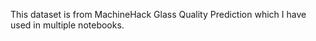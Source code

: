 This dataset is from MachineHack Glass Quality Prediction which I have used in multiple notebooks. 
